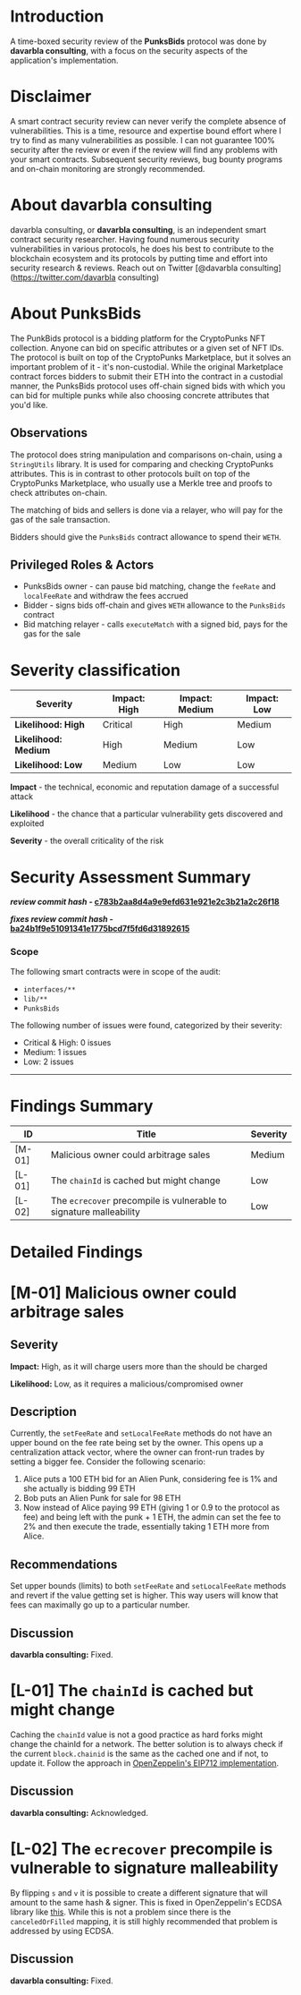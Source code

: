 # Introduction

A time-boxed security review of the **PunksBids** protocol was done by **davarbla consulting**, with a focus on the security aspects of the application's implementation.

# Disclaimer

A smart contract security review can never verify the complete absence of vulnerabilities. This is a time, resource and expertise bound effort where I try to find as many vulnerabilities as possible. I can not guarantee 100% security after the review or even if the review will find any problems with your smart contracts. Subsequent security reviews, bug bounty programs and on-chain monitoring are strongly recommended.

# About **davarbla consulting**

 davarbla consulting, or **davarbla consulting**, is an independent smart contract security researcher. Having found numerous security vulnerabilities in various protocols, he does his best to contribute to the blockchain ecosystem and its protocols by putting time and effort into security research & reviews. Reach out on Twitter [@davarbla consulting](https://twitter.com/davarbla consulting)

# About **PunksBids**

The PunkBids protocol is a bidding platform for the CryptoPunks NFT collection. Anyone can bid on specific attributes or a given set of NFT IDs. The protocol is built on top of the CryptoPunks Marketplace, but it solves an important problem of it - it's non-custodial. While the original Marketplace contract forces bidders to submit their ETH into the contract in a custodial manner, the PunksBids protocol uses off-chain signed bids with which you can bid for multiple punks while also choosing concrete attributes that you'd like.

## Observations

The protocol does string manipulation and comparisons on-chain, using a `StringUtils` library. It is used for comparing and checking CryptoPunks attributes. This is in contrast to other protocols built on top of the CryptoPunks Marketplace, who usually use a Merkle tree and proofs to check attributes on-chain.

The matching of bids and sellers is done via a relayer, who will pay for the gas of the sale transaction.

Bidders should give the `PunksBids` contract allowance to spend their `WETH`.

## Privileged Roles & Actors

- PunksBids owner - can pause bid matching, change the `feeRate` and `localFeeRate` and withdraw the fees accrued
- Bidder - signs bids off-chain and gives `WETH` allowance to the `PunksBids` contract
- Bid matching relayer - calls `executeMatch` with a signed bid, pays for the gas for the sale

# Severity classification

| Severity               | Impact: High | Impact: Medium | Impact: Low |
| ---------------------- | ------------ | -------------- | ----------- |
| **Likelihood: High**   | Critical     | High           | Medium      |
| **Likelihood: Medium** | High         | Medium         | Low         |
| **Likelihood: Low**    | Medium       | Low            | Low         |

**Impact** - the technical, economic and reputation damage of a successful attack

**Likelihood** - the chance that a particular vulnerability gets discovered and exploited

**Severity** - the overall criticality of the risk

# Security Assessment Summary

**_review commit hash_ - [c783b2aa8d4a9e9efd631e921e2c3b21a2c26f18](https://github.com/datschill/PunksBidsSolidity/tree/c783b2aa8d4a9e9efd631e921e2c3b21a2c26f18)**

**_fixes review commit hash_ - [ba24b1f9e51091341e1775bcd7f5fd6d31892615](https://github.com/HoodLabs/PunksBidsSolidity/tree/ba24b1f9e51091341e1775bcd7f5fd6d31892615)**

### Scope

The following smart contracts were in scope of the audit:

- `interfaces/**`
- `lib/**`
- `PunksBids`

The following number of issues were found, categorized by their severity:

- Critical & High: 0 issues
- Medium: 1 issues
- Low: 2 issues

---

# Findings Summary

| ID     | Title                                                              | Severity |
| ------ | ------------------------------------------------------------------ | -------- |
| [M-01] | Malicious owner could arbitrage sales                              | Medium   |
| [L-01] | The `chainId` is cached but might change                           | Low      |
| [L-02] | The `ecrecover` precompile is vulnerable to signature malleability | Low      |

# Detailed Findings

# [M-01] Malicious owner could arbitrage sales

## Severity

**Impact:**
High, as it will charge users more than the should be charged

**Likelihood:**
Low, as it requires a malicious/compromised owner

## Description

Currently, the `setFeeRate` and `setLocalFeeRate` methods do not have an upper bound on the fee rate being set by the owner. This opens up a centralization attack vector, where the owner can front-run trades by setting a bigger fee. Consider the following scenario:

1. Alice puts a 100 ETH bid for an Alien Punk, considering fee is 1% and she actually is bidding 99 ETH
2. Bob puts an Alien Punk for sale for 98 ETH
3. Now instead of Alice paying 99 ETH (giving 1 or 0.9 to the protocol as fee) and being left with the punk + 1 ETH, the admin can set the fee to 2% and then execute the trade, essentially taking 1 ETH more from Alice.

## Recommendations

Set upper bounds (limits) to both `setFeeRate` and `setLocalFeeRate` methods and revert if the value getting set is higher. This way users will know that fees can maximally go up to a particular number.

## Discussion

**davarbla consulting:** Fixed.

# [L-01] The `chainId` is cached but might change

Caching the `chainId` value is not a good practice as hard forks might change the chainId for a network. The better solution is to always check if the current `block.chainid` is the same as the cached one and if not, to update it. Follow the approach in [OpenZeppelin's EIP712 implementation](https://github.com/OpenZeppelin/openzeppelin-contracts/blob/2271e2c58d007894c5fe23c4f03a95f645ac9175/contracts/utils/cryptography/EIP712.sol#L81-L87).

## Discussion

**davarbla consulting:** Acknowledged.

# [L-02] The `ecrecover` precompile is vulnerable to signature malleability

By flipping `s` and `v` it is possible to create a different signature that will amount to the same hash & signer. This is fixed in OpenZeppelin's ECDSA library like [this](https://github.com/OpenZeppelin/openzeppelin-contracts/blob/dfef6a68ee18dbd2e1f5a099061a3b8a0e404485/contracts/utils/cryptography/ECDSA.sol#L125-L136). While this is not a problem since there is the `canceledOrFilled` mapping, it is still highly recommended that problem is addressed by using ECDSA.

## Discussion

**davarbla consulting:** Fixed.
